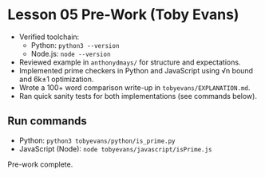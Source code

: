 # Lesson 05 Pre-Work (Toby Evans)

- Verified toolchain:
  - Python: `python3 --version`
  - Node.js: `node --version`
- Reviewed example in `anthonydmays/` for structure and expectations.
- Implemented prime checkers in Python and JavaScript using √n bound and 6k±1 optimization.
- Wrote a 100+ word comparison write-up in `tobyevans/EXPLANATION.md`.
- Ran quick sanity tests for both implementations (see commands below).

## Run commands
- Python: `python3 tobyevans/python/is_prime.py`
- JavaScript (Node): `node tobyevans/javascript/isPrime.js`

Pre-work complete.

